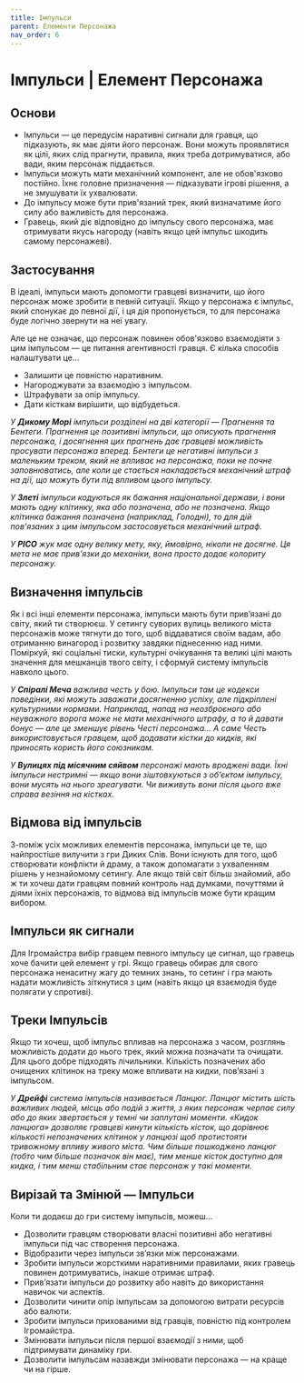 ```yaml
---
title: Імпульси
parent: Елементи Персонажа
nav_order: 6
---
```


# Імпульси | Елемент Персонажа

## Основи
- Імпульси — це передусім наративні сигнали для гравця, що підказують, як має діяти його персонаж. Вони можуть проявлятися як цілі, яких слід прагнути, правила, яких треба дотримуватися, або вади, яким персонаж піддається.
- Імпульси можуть мати механічний компонент, але не обов'язково постійно. Їхнє головне призначення — підказувати ігрові рішення, а не змушувати їх ухвалювати.
- До імпульсу може бути прив'язаний трек, який визначатиме його силу або важливість для персонажа.
- Гравець, який діє відповідно до імпульсу свого персонажа, має отримувати якусь нагороду (навіть якщо цей імпульс шкодить самому персонажеві).

## Застосування
В ідеалі, імпульси мають допомогти гравцеві визначити, що його персонаж може зробити в певній ситуації. Якщо у персонажа є імпульс, який спонукає до певної дії, і ця дія пропонується, то для персонажа буде логічно звернути на неї увагу. 

Але це не означає, що персонаж повинен обов'язково взаємодіяти з цим імпульсом — це питання агентивності гравця. Є кілька способів налаштувати це...
- Залишити це повністю наративним.
- Нагороджувати за взаємодію з імпульсом.
- Штрафувати за опір імпульсу.
- Дати кісткам вирішити, що відбудеться.

_У **Дикому Морі** імпульси розділені на дві категорії — Прагнення та Бентеги. Прагнення це позитивні імпульси, що описують прагнення персонажа, і досягнення цих прагнень дає гравцеві можливість просувати персонажа вперед. Бентеги це негативні імпульси з маленьким треком, який не впливає на персонажа, поки не почне заповнюватись, але коли це стається накладається механічний штраф на дії, що можуть бути під впливом цього імпульсу._

_У **Злеті** імпульси кодуються як бажання національної держави, і вони мають одну клітинку, яка або позначена, або не позначена. Якщо клітинка бажання позначена (наприклад, Голодні), то для дій пов'язаних з цим імпульсом застосовується механічний штраф._

_У **PICO** жук має одну велику мету, яку, ймовірно, ніколи не досягне. Ця мета не має прив’язки до механіки, вона просто додає колориту персонажу._

## Визначення імпульсів
Як і всі інші елементи персонажа, імпульси мають бути прив’язані до світу, який ти створюєш. У сетингу суворих вулиць великого міста персонажів може тягнути до того, щоб віддаватися своїм вадам, або отриманню винагород і розвитку завдяки піднесенню над ними. Поміркуй, які соціальні тиски, культурні очікування та великі цілі мають значення для мешканців твого світу, і сформуй систему імпульсів навколо цього.

_У **Спіралі Меча** важлива честь у бою. Імпульси там це кодекси поведінки, які можуть заважати досягненню успіху, але підкріплені культурними нормами. Наприклад, напад на неозброєного або неуважного ворога може не мати механічного штрафу, а то й давати бонус — але це зменшує рівень Честі персонажа… А саме Честь використовується гравцем, щоб додавати кістки до кидків, які приносять користь його союзникам._

_У **Вулицях під місячним сяйвом** персонажі мають вроджені вади. Їхні імпульси нестримні — якщо вони зіштовхуються з об’єктом імпульсу, вони мусять на нього зреагувати. Чи виживуть вони після цього вже справа везіння на кістках._

## Відмова від імпульсів
З-поміж усіх можливих елементів персонажа, імпульси це те, що найпростіше вилучити з гри Диких Слів. Вони існують для того, щоб створювати конфлікти й драму, а також допомагати з ухваленням рішень у незнайомому сетингу. Але якщо твій світ більш знайомий, або ж ти хочеш дати гравцям повний контроль над думками, почуттями й діями їхніх персонажів, то відмова від імпульсів може бути кращим вибором.

## Імпульси як сигнали
Для Ігромайстра вибір гравцем певного імпульсу це сигнал, що гравець хоче бачити цей елемент у грі. Якщо гравець обирає для свого персонажа ненаситну жагу до темних знань, то сетинг і гра мають надати можливість зіткнутися з цим (навіть якщо ця взаємодія буде полягати у спротиві).

## Треки Імпульсів
Якщо ти хочеш, щоб імпульс впливав на персонажа з часом, розглянь можливість додати до нього трек, який можна позначати та очищати. Для цього добре підходять лічильники. Кількість позначених або очищених клітинок на треку може впливати на кидки, пов’язані з імпульсом.

_У **Дрейфі** система імпульсів називається Ланцюг. Ланцюг містить шість важливих людей, місць або подій з життя, з яких персонаж черпає силу або до яких звертається у темні чи заплутані моменти. «Кидок ланцюга» дозволяє гравцеві кинути кількість кісток, що дорівнює кількості непозначених клітинок у ланцюзі щоб протистояти тривожному впливу живого міста. Чим більше пошкоджено ланцюг (тобто чим більше позначок він має), тим менше кісток доступно для кидка, і тим менш стабільним стає персонаж у такі моменти._

## Вирізай та Змінюй — Імпульси
Коли ти додаєш до гри систему імпульсів, можеш...
- Дозволити гравцям створювати власні позитивні або негативні імпульси під час створення персонажа.
- Відобразити через імпульси зв’язки між персонажами.
- Зробити імпульси жорсткими наративними правилами, яких гравець повинен дотримуватись, інакше отримає штраф.
- Прив’язати імпульси до розвитку або навіть до використання навичок чи аспектів.
- Дозволити чинити опір імпульсам за допомогою витрати ресурсів або валюти.
- Зробити імпульси прихованими від гравців, повністю під контролем Ігромайстра.
- Змінювати імпульси після першої взаємодії з ними, щоб підтримувати динаміку гри.
- Дозволити імпульсам назавжди змінювати персонажа — на краще чи на гірше.

